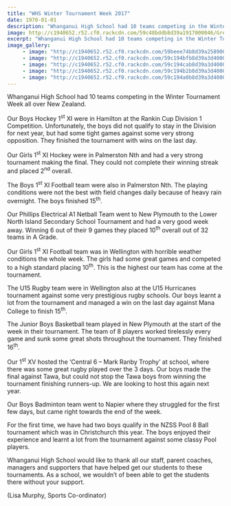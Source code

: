 ```yaml
---
title: "WHS Winter Tournament Week 2017"
date: 1970-01-01
description: "Whanganui High School had 10 teams competing in the Winter Tournament Week all over New Zealand..."
image: http://c1940652.r52.cf0.rackcdn.com/59c48bddb8d39a1917000046/Great-Netball-photo-for-web.jpg
excerpt: "Whanganui High School had 10 teams competing in the Winter Tournament Week all over New Zealand."
image_gallery:
     - image: "http://c1940652.r52.cf0.rackcdn.com/59beee74b8d39a25890000a4/Hockey-girls-teams-photo.jpg"
     - image: "http://c1940652.r52.cf0.rackcdn.com/59c194bfb8d39a3d400000a7/Rugby-1st-XV-website-1-lisa.jpg"
     - image: "http://c1940652.r52.cf0.rackcdn.com/59c194cab8d39a3d400000a9/Rugby-1st-XV-website-2-lisa.jpg"
     - image: "http://c1940652.r52.cf0.rackcdn.com/59c194b2b8d39a3d400000a5/Jnr-boys-bball-from-lisa-website-2.jpg"
     - image: "http://c1940652.r52.cf0.rackcdn.com/59c194a0b8d39a3d400000a3/Jnr-boys-bball-from-lisa-website-1.jpg"
---
```


<p>Whanganui High School had 10 teams competing in the Winter Tournament Week all over New Zealand.</p>
<p>Our Boys Hockey 1<sup>st</sup> XI were in Hamilton at the Rankin Cup Division 1 Competition. Unfortunately, the boys did not qualify to stay in the Division for next year, but had some tight games against some very strong opposition. They finished the tournament with wins on the last day.</p>
<p>Our Girls 1<sup>st</sup> XI Hockey were in Palmerston Nth and had a very strong tournament making the final. They could not complete their winning streak and placed 2<sup>nd</sup> overall.</p>
<p>The Boys 1<sup>st</sup> XI Football team were also in Palmerston Nth. The playing conditions were not the best with field changes daily because of heavy rain overnight. The boys finished 15<sup>th</sup>.</p>
<p>Our Phillips Electrical A1 Netball Team went to New Plymouth to the Lower North Island Secondary School Tournament and had a very good week away. Winning 6 out of their 9 games they placed 10<sup>th</sup> overall out of 32 teams in A Grade.</p>
<p>Our Girls 1<sup>st</sup> XI Football team was in Wellington with horrible weather conditions the whole week. The girls had some great games and competed to a high standard placing 10<sup>th</sup>. This is the highest our team has come at the tournament.</p>
<p>The U15 Rugby team were in Wellington also at the U15 Hurricanes tournament against some very prestigious rugby schools. Our boys learnt a lot from the tournament and managed a win on the last day against Mana College to finish 15<sup>th</sup>.</p>
<p>The Junior Boys Basketball team played in New Plymouth at the start of the week in their tournament. The team of 8 players worked tirelessly every game and sunk some great shots throughout the tournament. They finished 16<sup>th</sup>.</p>
<p>Our 1<sup>st</sup> XV hosted the &lsquo;Central 6 &ndash; Mark Ranby Trophy&rsquo; at school, where there was some great rugby played over the 3 days. Our boys made the final against Tawa, but could not stop the Tawa boys from winning the tournament finishing runners-up. We are looking to host this again next year.</p>
<p>Our Boys Badminton team went to Napier where they struggled for the first few days, but came right towards the end of the week.</p>
<p>For the first time, we have had two boys qualify in the NZSS Pool 8 Ball tournament which was in Christchurch this year. The boys enjoyed their experience and learnt a lot from the tournament against some classy Pool players.</p>
<p>Whanganui High School would like to thank all our staff, parent coaches, managers and supporters that have helped get our students to these tournaments. As a school, we wouldn&rsquo;t of been able to get the students there without your support.&nbsp;</p>
<p>(Lisa Murphy, Sports Co-ordinator)</p>

